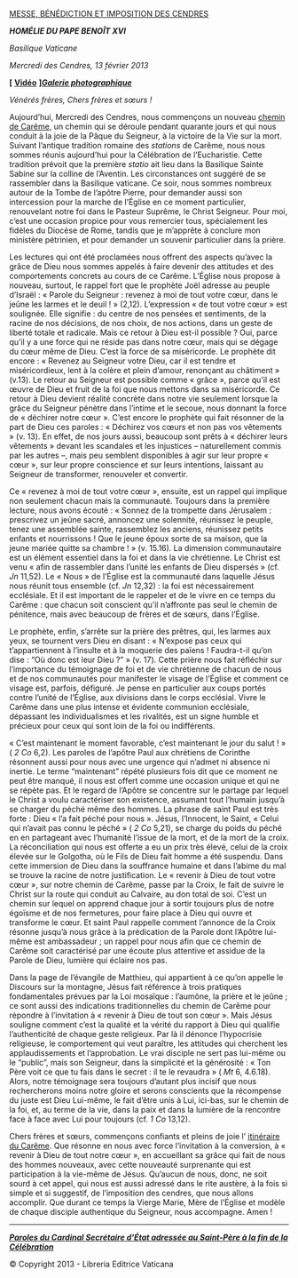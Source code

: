[MESSE, BÉNÉDICTION ET IMPOSITION DES CENDRES](http://www.vatican.va/news_services/liturgy/libretti/2013/20130213.pdf)

***HOMÉLIE DU PAPE BENOÎT XVI***

*Basilique Vaticane*

*Mercredi des Cendres,* *13 février 2013*

**\[** **[Vidéo](http://player.rv.va/vaticanplayer.asp?language=it&tic=VA_ECA41WYZ)** **\]***[**Galerie photographique**](http://www.photogallery.va/content/photogallery/fr/ceneri2013.html)*

*Vénérés frères,* *Chers frères et sœurs !*

Aujourd’hui, Mercredi des Cendres, nous commençons un nouveau [chemin de Carême](http://www.vatican.va/liturgical_year/lent/2013/index_fr.htm), un chemin qui se déroule pendant quarante jours et qui nous conduit à la joie de la Pâque du Seigneur, à la victoire de la Vie sur la mort. Suivant l’antique tradition romaine des *stations* de Carême, nous nous sommes réunis aujourd’hui pour la Célébration de l’Eucharistie. Cette tradition prévoit que la première *statio* ait lieu dans la Basilique Sainte Sabine sur la colline de l’Aventin. Les circonstances ont suggéré de se rassembler dans la Basilique vaticane. Ce soir, nous sommes nombreux autour de la Tombe de l’apôtre Pierre, pour demander aussi son intercession pour la marche de l’Église en ce moment particulier, renouvelant notre foi dans le Pasteur Suprême, le Christ Seigneur. Pour moi, c’est une occasion propice pour vous remercier tous, spécialement les fidèles du Diocèse de Rome, tandis que je m’apprête à conclure mon ministère pétrinien, et pour demander un souvenir particulier dans la prière.

Les lectures qui ont été proclamées nous offrent des aspects qu’avec la grâce de Dieu nous sommes appelés à faire devenir des attitudes et des comportements concrets au cours de ce Carême. L’Église nous propose à nouveau, surtout, le rappel fort que le prophète Joël adresse au peuple d’Israël : « Parole du Seigneur : revenez à moi de tout votre cœur, dans le jeûne les larmes et le deuil ! » (2,12). L’expression « de tout votre cœur » est soulignée. Elle signifie : du centre de nos pensées et sentiments, de la racine de nos décisions, de nos choix, de nos actions, dans un geste de liberté totale et radicale. Mais ce retour à Dieu est-il possible ? Oui, parce qu’il y a une force qui ne réside pas dans notre cœur, mais qui se dégage du cœur même de Dieu. C’est la force de sa miséricorde. Le prophète dit encore : « Revenez au Seigneur votre Dieu, car il est tendre et miséricordieux, lent à la colère et plein d’amour, renonçant au châtiment » (v.13). Le retour au Seigneur est possible comme « grâce », parce qu’il est œuvre de Dieu et fruit de la foi que nous mettons dans sa miséricorde. Ce retour à Dieu devient réalité concrète dans notre vie seulement lorsque la grâce du Seigneur pénètre dans l’intime et le secoue, nous donnant la force de « déchirer notre cœur ». C’est encore le prophète qui fait résonner de la part de Dieu ces paroles : « Déchirez vos cœurs et non pas vos vêtements » (v. 13). En effet, de nos jours aussi, beaucoup sont prêts à « déchirer leurs vêtements » devant les scandales et les injustices – naturellement commis par les autres –, mais peu semblent disponibles à agir sur leur propre « cœur », sur leur propre conscience et sur leurs intentions, laissant au Seigneur de transformer, renouveler et convertir.

Ce « revenez à moi de tout votre cœur », ensuite, est un rappel qui implique non seulement chacun mais la communauté. Toujours dans la première lecture, nous avons écouté : « Sonnez de la trompette dans Jérusalem : prescrivez un jeûne sacré, annoncez une solennité, réunissez le peuple, tenez une assemblée sainte, rassemblez les anciens, réunissez petits enfants et nourrissons ! Que le jeune époux sorte de sa maison, que la jeune mariée quitte sa chambre ! » (v. 15.16). La dimension communautaire est un élément essentiel dans la foi et dans la vie chrétienne. Le Christ est venu « afin de rassembler dans l’unité les enfants de Dieu dispersés » (cf. *Jn* 11,52). Le « Nous » de l’Église est la communauté dans laquelle Jésus nous réunit tous ensemble (cf. *Jn* 12,32) : la foi est nécessairement ecclésiale. Et il est important de le rappeler et de le vivre en ce temps du Carême : que chacun soit conscient qu’il n’affronte pas seul le chemin de pénitence, mais avec beaucoup de frères et de sœurs, dans l’Église.

Le prophète, enfin, s’arrête sur la prière des prêtres, qui, les larmes aux yeux, se tournent vers Dieu en disant : « N’expose pas ceux qui t’appartiennent à l’insulte et à la moquerie des païens ! Faudra-t-il qu’on dise : “Où donc est leur Dieu ?” » (v. 17). Cette prière nous fait réfléchir sur l’importance du témoignage de foi et de vie chrétienne de chacun de nous et de nos communautés pour manifester le visage de l’Église et comment ce visage est, parfois, défiguré. Je pense en particulier aux coups portés contre l’unité de l’Église, aux divisions dans le corps ecclésial. Vivre le Carême dans une plus intense et évidente communion ecclésiale, dépassant les individualismes et les rivalités, est un signe humble et précieux pour ceux qui sont loin de la foi ou indifférents.

« C’est maintenant le moment favorable, c’est maintenant le jour du salut ! » ( *2 Co* 6,2). Les paroles de l’apôtre Paul aux chrétiens de Corinthe résonnent aussi pour nous avec une urgence qui n’admet ni absence ni inertie. Le terme “maintenant” répété plusieurs fois dit que ce moment ne peut être manqué, il nous est offert comme une occasion unique et qui ne se répète pas. Et le regard de l’Apôtre se concentre sur le partage par lequel le Christ a voulu caractériser son existence, assumant tout l’humain jusqu’à se charger du péché même des hommes. La phrase de saint Paul est très forte : Dieu « l’a fait péché pour nous ». Jésus, l’Innocent, le Saint, « Celui qui n’avait pas connu le péché » ( *2 Co* 5,21), se charge du poids du péché en en partageant avec l’humanité l’issue de la mort, et de la mort de la croix. La réconciliation qui nous est offerte a eu un prix très élevé, celui de la croix élevée sur le Golgotha, où le Fils de Dieu fait homme a été suspendu. Dans cette immersion de Dieu dans la souffrance humaine et dans l’abime du mal se trouve la racine de notre justification. Le « revenir à Dieu de tout votre cœur », sur notre chemin de Carême, passe par la Croix, le fait de suivre le Christ sur la route qui conduit au Calvaire, au don total de soi. C’est un chemin sur lequel on apprend chaque jour à sortir toujours plus de notre égoïsme et de nos fermetures, pour faire place à Dieu qui ouvre et transforme le cœur. Et saint Paul rappelle comment l’annonce de la Croix résonne jusqu’à nous grâce à la prédication de la Parole dont l’Apôtre lui-même est ambassadeur ; un rappel pour nous afin que ce chemin de Carême soit caractérisé par une écoute plus attentive et assidue de la Parole de Dieu, lumière qui éclaire nos pas.

Dans la page de l’évangile de Matthieu, qui appartient à ce qu’on appelle le Discours sur la montagne, Jésus fait référence à trois pratiques fondamentales prévues par la Loi mosaïque : l’aumône, la prière et le jeûne ; ce sont aussi des indications traditionnelles du chemin de Carême pour répondre à l’invitation à « revenir à Dieu de tout son cœur ». Mais Jésus souligne comment c’est la qualité et la vérité du rapport à Dieu qui qualifie l’authenticité de chaque geste religieux. Par là il dénonce l’hypocrisie religieuse, le comportement qui veut paraître, les attitudes qui cherchent les applaudissements et l’approbation. Le vrai disciple ne sert pas lui-même ou le “public”, mais son Seigneur, dans la simplicité et la générosité : « Ton Père voit ce que tu fais dans le secret : il te le revaudra » ( *Mt* 6, 4.6.18). Alors, notre témoignage sera toujours d’autant plus incisif que nous rechercherons moins notre gloire et serons conscients que la récompense du juste est Dieu Lui-même, le fait d’être unis à Lui, ici-bas, sur le chemin de la foi, et, au terme de la vie, dans la paix et dans la lumière de la rencontre face à face avec Lui pour toujours (cf. *1 Co* 13,12).

Chers frères et sœurs, commençons confiants et pleins de joie l’ [itinéraire du Carême](http://www.vatican.va/liturgical_year/lent/2013/index_fr.htm). Que résonne en nous avec force l’invitation à la conversion, à « revenir à Dieu de tout notre cœur », en accueillant sa grâce qui fait de nous des hommes nouveaux, avec cette nouveauté surprenante qui est participation à la vie-même de Jésus. Qu’aucun de nous, donc, ne soit sourd à cet appel, qui nous est aussi adressé dans le rite austère, à la fois si simple et si suggestif, de l’imposition des cendres, que nous allons accomplir. Que durant ce temps la Vierge Marie, Mère de l’Église et modèle de chaque disciple authentique du Seigneur, nous accompagne. Amen !

* * *

***[Paroles du Cardinal Secrétaire d'État adressée au Saint-Père à la fin de la Célébration](http://www.vatican.va/roman_curia/secretariat_state/card-bertone/2013/documents/rc_seg-st_20130213_ceneri_fr.html)***

© Copyright 2013 - Libreria Editrice Vaticana